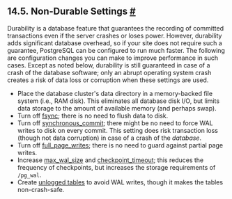 ## 14.5. Non-Durable Settings [#](#NON-DURABILITY)

Durability is a database feature that guarantees the recording of committed transactions even if the server crashes or loses power. However, durability adds significant database overhead, so if your site does not require such a guarantee, PostgreSQL can be configured to run much faster. The following are configuration changes you can make to improve performance in such cases. Except as noted below, durability is still guaranteed in case of a crash of the database software; only an abrupt operating system crash creates a risk of data loss or corruption when these settings are used.

* Place the database cluster's data directory in a memory-backed file system (i.e., RAM disk). This eliminates all database disk I/O, but limits data storage to the amount of available memory (and perhaps swap).
* Turn off [fsync](runtime-config-wal.html#GUC-FSYNC); there is no need to flush data to disk.
* Turn off [synchronous\_commit](runtime-config-wal.html#GUC-SYNCHRONOUS-COMMIT); there might be no need to force WAL writes to disk on every commit. This setting does risk transaction loss (though not data corruption) in case of a crash of the *database*.
* Turn off [full\_page\_writes](runtime-config-wal.html#GUC-FULL-PAGE-WRITES); there is no need to guard against partial page writes.
* Increase [max\_wal\_size](runtime-config-wal.html#GUC-MAX-WAL-SIZE) and [checkpoint\_timeout](runtime-config-wal.html#GUC-CHECKPOINT-TIMEOUT); this reduces the frequency of checkpoints, but increases the storage requirements of `/pg_wal`.
* Create [unlogged tables](sql-createtable.html#SQL-CREATETABLE-UNLOGGED) to avoid WAL writes, though it makes the tables non-crash-safe.